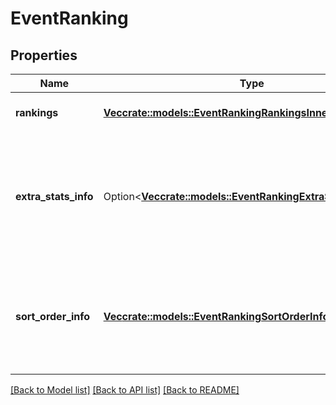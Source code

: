 # EventRanking

## Properties

Name | Type | Description | Notes
------------ | ------------- | ------------- | -------------
**rankings** | [**Vec<crate::models::EventRankingRankingsInner>**](Event_Ranking_rankings_inner.md) | List of rankings at the event. | 
**extra_stats_info** | Option<[**Vec<crate::models::EventRankingExtraStatsInfoInner>**](Event_Ranking_extra_stats_info_inner.md)> | List of special TBA-generated values provided in the `extra_stats` array for each item. | [optional]
**sort_order_info** | [**Vec<crate::models::EventRankingSortOrderInfoInner>**](Event_Ranking_sort_order_info_inner.md) | List of year-specific values provided in the `sort_orders` array for each team. | 

[[Back to Model list]](../README.md#documentation-for-models) [[Back to API list]](../README.md#documentation-for-api-endpoints) [[Back to README]](../README.md)


